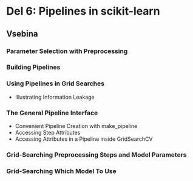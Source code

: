# Del 6: Pipelines in scikit-learn 

## Vsebina

### Parameter Selection with Preprocessing

### Building Pipelines

### Using Pipelines in Grid Searches
- Illustrating Information Leakage

### The General Pipeline Interface
- Convenient Pipeline Creation with make_pipeline
- Accessing Step Attributes
- Accessing Attributes in a Pipeline inside GridSearchCV

### Grid-Searching Preprocessing Steps and Model Parameters

### Grid-Searching Which Model To Use
